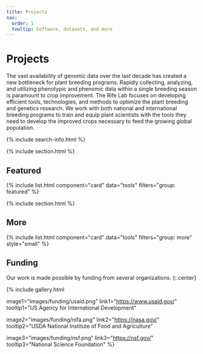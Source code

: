 ```yaml
---
title: Projects
nav:
  order: 1
  tooltip: Software, datasets, and more
---
```


# <i class="fas fa-tools"></i>Projects

The vast availability of genomic data over the last decade has created a new bottleneck for plant breeding programs. Rapidly collecting, analyzing, and utilizing phenotypic and phenomic data within a single breeding season is paramount to crop improvement. The Rife Lab focuses on developing efficient tools, technologies, and methods to optimize the plant breeding and genetics research. We work with both national and international breeding programs to train and equip plant scientists with the tools they need to develop the improved crops necessary to feed the growing global population.

{% include search-info.html %}

{% include section.html %}

## Featured

{% include list.html component="card" data="tools" filters="group: featured" %}

{% include section.html %}

## More

{% include list.html component="card" data="tools" filters="group: more" style="small" %}

## Funding

Our work is made possible by funding from several organizations.
{:.center}

{%
  include gallery.html

  image1="images/funding/usaid.png"
  link1="https://www.usaid.gov/"
  tooltip1="US Agency for International Development"

  image2="images/funding/nifa.png"
  link2="https://nasa.gov/"
  tooltip2="USDA National Institute of Food and Agriculture"

  image3="images/funding/nsf.png"
  link3="https://nsf.gov/"
  tooltip3="National Science Foundation"
%}
